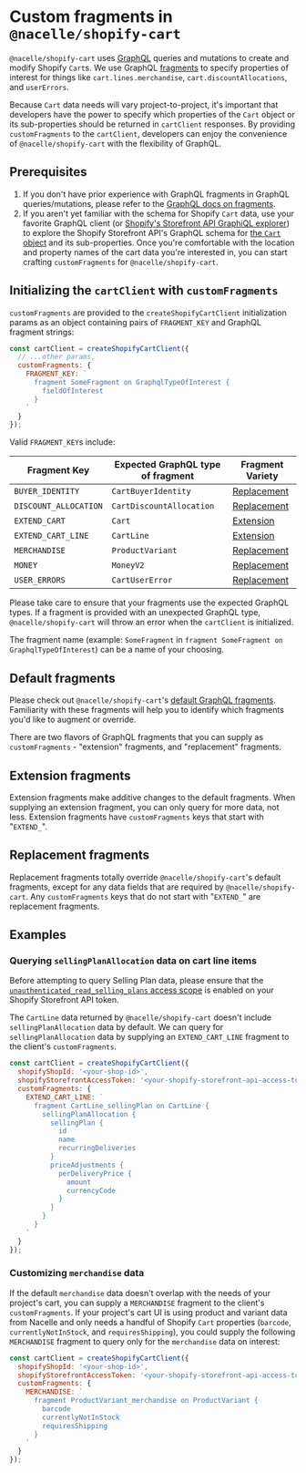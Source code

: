 # Custom fragments in `@nacelle/shopify-cart`

`@nacelle/shopify-cart` uses [GraphQL][graphql-docs] queries and mutations to create and modify Shopify `Cart`s. We use GraphQL [fragments][graphql-fragments-docs] to specify properties of interest for things like `cart.lines.merchandise`, `cart.discountAllocations`, and `userErrors`.

Because `Cart` data needs will vary project-to-project, it's important that developers have the power to specify which properties of the `Cart` object or its sub-properties should be returned in `cartClient` responses. By providing `customFragments` to the `cartClient`, developers can enjoy the convenience of `@nacelle/shopify-cart` with the flexibility of GraphQL.

## Prerequisites

1. If you don't have prior experience with GraphQL fragments in GraphQL queries/mutations, please refer to the [GraphQL docs on fragments][graphql-fragments-docs].
2. If you aren't yet familiar with the schema for Shopify `Cart` data, use your favorite GraphQL client (or [Shopify's Storefront API GraphiQL explorer][shopify-graphiql-explorer]) to explore the Shopify Storefront API's GraphQL schema for [the `Cart` object][shopify-cart-object] and its sub-properties. Once you're comfortable with the location and property names of the cart data you're interested in, you can start crafting `customFragments` for `@nacelle/shopify-cart`.

## Initializing the `cartClient` with `customFragments`

`customFragments` are provided to the `createShopifyCartClient` initialization params as an object containing pairs of `FRAGMENT_KEY` and GraphQL fragment strings:

```js
const cartClient = createShopifyCartClient({
  // ...other params,
  customFragments: {
    FRAGMENT_KEY: `
      fragment SomeFragment on GraphqlTypeOfInterest {
        fieldOfInterest
      }
    `
  }
});
```

Valid `FRAGMENT_KEY`s include:

| Fragment Key          | Expected GraphQL type of fragment | Fragment Variety                      |
| --------------------- | --------------------------------- | ------------------------------------- |
| `BUYER_IDENTITY`      | `CartBuyerIdentity`               | [Replacement](#replacement-fragments) |
| `DISCOUNT_ALLOCATION` | `CartDiscountAllocation`          | [Replacement](#replacement-fragments) |
| `EXTEND_CART`         | `Cart`                            | [Extension](#extension-fragments)     |
| `EXTEND_CART_LINE`    | `CartLine`                        | [Extension](#extension-fragments)     |
| `MERCHANDISE`         | `ProductVariant`                  | [Replacement](#replacement-fragments) |
| `MONEY`               | `MoneyV2`                         | [Replacement](#replacement-fragments) |
| `USER_ERRORS`         | `CartUserError`                   | [Replacement](#replacement-fragments) |

Please take care to ensure that your fragments use the expected GraphQL types. If a fragment is provided with an unexpected GraphQL type, `@nacelle/shopify-cart` will throw an error when the `cartClient` is initialized.

The fragment name (example: `SomeFragment` in `fragment SomeFragment on GraphqlTypeOfInterest`) can be a name of your choosing.

## Default fragments

Please check out `@nacelle/shopify-cart`'s [default GraphQL fragments][nacelle-shopify-cart-fragments]. Familiarity with these fragments will help you to identify which fragments you'd like to augment or override.

There are two flavors of GraphQL fragments that you can supply as `customFragments` - "extension" fragments, and "replacement" fragments.

## Extension fragments

Extension fragments make additive changes to the default fragments. When supplying an extension fragment, you can only query for more data, not less. Extension fragments have `customFragments` keys that start with "`EXTEND_`".

## Replacement fragments

Replacement fragments totally override `@nacelle/shopify-cart`'s default fragments, except for any data fields that are required by `@nacelle/shopify-cart`. Any `customFragments` keys that do not start with "`EXTEND_`" are replacement fragments.

## Examples

### Querying `sellingPlanAllocation` data on cart line items

Before attempting to query Selling Plan data, please ensure that the [`unauthenticated_read_selling_plans` access scope][shopify-access-scopes] is enabled on your Shopify Storefront API token.

The `CartLine` data returned by `@nacelle/shopify-cart` doesn't include `sellingPlanAllocation` data by default. We can query for `sellingPlanAllocation` data by supplying an `EXTEND_CART_LINE` fragment to the client's `customFragments`.

```js
const cartClient = createShopifyCartClient({
  shopifyShopId: '<your-shop-id>',
  shopifyStorefrontAccessToken: '<your-shopify-storefront-api-access-token>',
  customFragments: {
    EXTEND_CART_LINE: `
      fragment CartLine_sellingPlan on CartLine {
        sellingPlanAllocation {
          sellingPlan {
            id
            name
            recurringDeliveries
          }
          priceAdjustments {
            perDeliveryPrice {
              amount
              currencyCode
            }
          }
        }
      }
    `
  }
});
```

### Customizing `merchandise` data

If the default `merchandise` data doesn't overlap with the needs of your project's cart, you can supply a `MERCHANDISE` fragment to the client's `customFragments`. If your project's cart UI is using product and variant data from Nacelle and only needs a handful of Shopify `Cart` properties (`barcode`, `currentlyNotInStock`, and `requiresShipping`), you could supply the following `MERCHANDISE` fragment to query only for the `merchandise` data on interest:

```js
const cartClient = createShopifyCartClient({
  shopifyShopId: '<your-shop-id>',
  shopifyStorefrontAccessToken: '<your-shopify-storefront-api-access-token>',
  customFragments: {
    MERCHANDISE: `
      fragment ProductVariant_merchandise on ProductVariant {
        barcode
        currentlyNotInStock
        requiresShipping
      }
    `
  }
});
```

<!-- LINKS -->

[graphql-docs]: https://graphql.org/learn
[graphql-fragments-docs]: https://graphql.org/learn/queries/#fragments
[nacelle-shopify-cart-fragments]: https://github.com/getnacelle/nacelle-js/tree/main/packages/shopify-cart/src/graphql/fragments
[shopify-access-scopes]: https://shopify.dev/api/usage/access-scopes#unauthenticated-access-scopes
[shopify-cart-object]: https://shopify.dev/api/storefront/2022-07/objects/Cart#top
[shopify-cart-user-error]: https://shopify.dev/api/storefront/2022-07/objects/CartUserError
[shopify-graphiql-explorer]: https://shopify.dev/custom-storefronts/tools/graphiql-storefront-api

